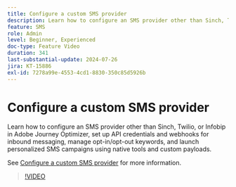 ```yaml
---
title: Configure a custom SMS provider
description: Learn how to configure an SMS provider other than Sinch, Twilio, or Infobip in Adobe Journey Optimizer, set up API credentials and webhooks for inbound messaging, manage opt-in/opt-out keywords, and launch personalized SMS campaigns using native tools and custom payloads.
feature: SMS
role: Admin
level: Beginner, Experienced
doc-type: Feature Video
duration: 341
last-substantial-update: 2024-07-26
jira: KT-15886
exl-id: 7278a99e-4553-4cd1-8830-350c85d5926b
---
```

# Configure a custom SMS provider

Learn how to configure an SMS provider other than Sinch, Twilio, or Infobip in Adobe Journey Optimizer, set up API credentials and webhooks for inbound messaging, manage opt-in/opt-out keywords, and launch personalized SMS campaigns using native tools and custom payloads.

See [Configure a custom SMS provider](https://experienceleague.adobe.com/en/docs/journey-optimizer/using/channels/sms/configure-sms/sms-configuration-custom) for more information.

>[!VIDEO](https://video.tv.adobe.com/v/3431625/?learn=on&enablevpops)
